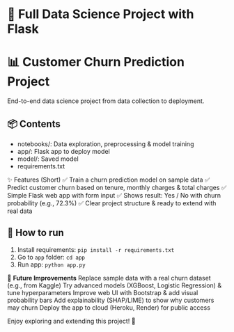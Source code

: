 # 🌼 Full Data Science Project with Flask

# 📊 Customer Churn Prediction Project

End-to-end data science project from data collection to deployment.

## 📦 Contents
- notebooks/: Data exploration, preprocessing & model training
- app/: Flask app to deploy model
- model/: Saved model
- requirements.txt

✨ Features (Short)
✅ Train a churn prediction model on sample data
✅ Predict customer churn based on tenure, monthly charges & total charges
✅ Simple Flask web app with form input
✅ Shows result: Yes / No with churn probability (e.g., 72.3%)
✅ Clear project structure & ready to extend with real data

## 🚀 How to run
1. Install requirements: `pip install -r requirements.txt`
2. Go to `app` folder: `cd app`
3. Run app: `python app.py`

🌱 **Future Improvements**
Replace sample data with a real churn dataset (e.g., from Kaggle)
Try advanced models (XGBoost, Logistic Regression) & tune hyperparameters
Improve web UI with Bootstrap & add visual probability bars
Add explainability (SHAP/LIME) to show why customers may churn
Deploy the app to cloud (Heroku, Render) for public access

Enjoy exploring and extending this project! 🚀
